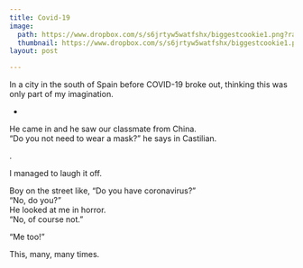 ```yaml
---
title: Covid-19
image: 
  path: https://www.dropbox.com/s/s6jrtyw5watfshx/biggestcookie1.png?raw=1
  thumbnail: https://www.dropbox.com/s/s6jrtyw5watfshx/biggestcookie1.png?raw=1
layout: post

---
```


In a city in the south of Spain before COVID-19 broke out, thinking this was only part of my imagination. 

<!--more-->

-

He came in and he saw our classmate from China. <br/>
“Do you not need to wear a mask?” he says in Castilian.

.

I managed to laugh it off. 

Boy on the street like, “Do you have coronavirus?” <br/>
“No, do you?” <br/>
He looked at me in horror.<br/>
“No, of course not.”

“Me too!”

This, many, many times. 

